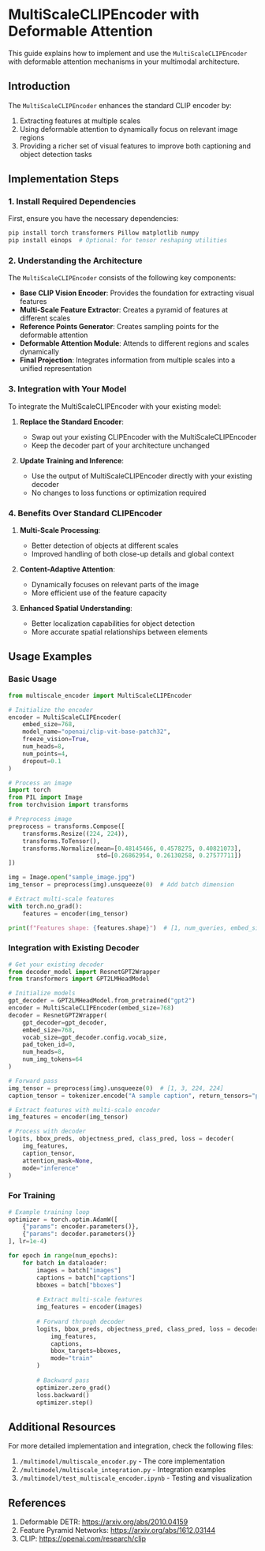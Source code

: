 # MultiScaleCLIPEncoder with Deformable Attention

This guide explains how to implement and use the `MultiScaleCLIPEncoder` with deformable attention mechanisms in your multimodal architecture.

## Introduction

The `MultiScaleCLIPEncoder` enhances the standard CLIP encoder by:

1. Extracting features at multiple scales
2. Using deformable attention to dynamically focus on relevant image regions
3. Providing a richer set of visual features to improve both captioning and object detection tasks

## Implementation Steps

### 1. Install Required Dependencies

First, ensure you have the necessary dependencies:

```bash
pip install torch transformers Pillow matplotlib numpy
pip install einops  # Optional: for tensor reshaping utilities
```

### 2. Understanding the Architecture

The `MultiScaleCLIPEncoder` consists of the following key components:

- **Base CLIP Vision Encoder**: Provides the foundation for extracting visual features
- **Multi-Scale Feature Extractor**: Creates a pyramid of features at different scales
- **Reference Points Generator**: Creates sampling points for the deformable attention
- **Deformable Attention Module**: Attends to different regions and scales dynamically
- **Final Projection**: Integrates information from multiple scales into a unified representation

### 3. Integration with Your Model

To integrate the MultiScaleCLIPEncoder with your existing model:

1. **Replace the Standard Encoder**:
   - Swap out your existing CLIPEncoder with the MultiScaleCLIPEncoder
   - Keep the decoder part of your architecture unchanged

2. **Update Training and Inference**:
   - Use the output of MultiScaleCLIPEncoder directly with your existing decoder
   - No changes to loss functions or optimization required

### 4. Benefits Over Standard CLIPEncoder

1. **Multi-Scale Processing**:
   - Better detection of objects at different scales
   - Improved handling of both close-up details and global context

2. **Content-Adaptive Attention**:
   - Dynamically focuses on relevant parts of the image
   - More efficient use of the feature capacity

3. **Enhanced Spatial Understanding**:
   - Better localization capabilities for object detection
   - More accurate spatial relationships between elements

## Usage Examples

### Basic Usage

```python
from multiscale_encoder import MultiScaleCLIPEncoder

# Initialize the encoder
encoder = MultiScaleCLIPEncoder(
    embed_size=768,
    model_name="openai/clip-vit-base-patch32",
    freeze_vision=True,
    num_heads=8,
    num_points=4,
    dropout=0.1
)

# Process an image
import torch
from PIL import Image
from torchvision import transforms

# Preprocess image
preprocess = transforms.Compose([
    transforms.Resize((224, 224)),
    transforms.ToTensor(),
    transforms.Normalize(mean=[0.48145466, 0.4578275, 0.40821073],
                         std=[0.26862954, 0.26130258, 0.27577711])
])

img = Image.open("sample_image.jpg")
img_tensor = preprocess(img).unsqueeze(0)  # Add batch dimension

# Extract multi-scale features
with torch.no_grad():
    features = encoder(img_tensor)

print(f"Features shape: {features.shape}")  # [1, num_queries, embed_size]
```

### Integration with Existing Decoder

```python
# Get your existing decoder
from decoder_model import ResnetGPT2Wrapper
from transformers import GPT2LMHeadModel

# Initialize models
gpt_decoder = GPT2LMHeadModel.from_pretrained("gpt2")
encoder = MultiScaleCLIPEncoder(embed_size=768)
decoder = ResnetGPT2Wrapper(
    gpt_decoder=gpt_decoder,
    embed_size=768,
    vocab_size=gpt_decoder.config.vocab_size,
    pad_token_id=0,
    num_heads=8,
    num_img_tokens=64
)

# Forward pass
img_tensor = preprocess(img).unsqueeze(0)  # [1, 3, 224, 224]
caption_tensor = tokenizer.encode("A sample caption", return_tensors="pt")

# Extract features with multi-scale encoder
img_features = encoder(img_tensor)

# Process with decoder
logits, bbox_preds, objectness_pred, class_pred, loss = decoder(
    img_features,
    caption_tensor,
    attention_mask=None,
    mode="inference"
)
```

### For Training

```python
# Example training loop
optimizer = torch.optim.AdamW([
    {"params": encoder.parameters()},
    {"params": decoder.parameters()}
], lr=1e-4)

for epoch in range(num_epochs):
    for batch in dataloader:
        images = batch["images"]
        captions = batch["captions"]
        bboxes = batch["bboxes"]
        
        # Extract multi-scale features
        img_features = encoder(images)
        
        # Forward through decoder
        logits, bbox_preds, objectness_pred, class_pred, loss = decoder(
            img_features,
            captions,
            bbox_targets=bboxes,
            mode="train"
        )
        
        # Backward pass
        optimizer.zero_grad()
        loss.backward()
        optimizer.step()
```

## Additional Resources

For more detailed implementation and integration, check the following files:

1. `/multimodel/multiscale_encoder.py` - The core implementation
2. `/multimodel/multiscale_integration.py` - Integration examples
3. `/multimodel/test_multiscale_encoder.ipynb` - Testing and visualization

## References

1. Deformable DETR: https://arxiv.org/abs/2010.04159
2. Feature Pyramid Networks: https://arxiv.org/abs/1612.03144
3. CLIP: https://openai.com/research/clip
